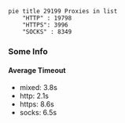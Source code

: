 
```mermaid
pie title 29199 Proxies in list
    "HTTP" : 19798
    "HTTPS": 3996
    "SOCKS" : 8349
```

### Some Info
#### Average Timeout

- mixed: 3.8s
- http: 2.1s
- https: 8.6s
- socks: 6.5s